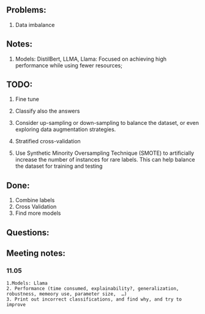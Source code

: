 ## Problems:
1. Data imbalance

## Notes:
1. Models: DistilBert, LLMA, 
Llama: Focused on achieving high performance while using fewer resources; 


## TODO:
1. Fine tune
3. Classify also the answers

1. Consider up-sampling or down-sampling to balance the dataset, or even exploring data augmentation strategies.
2. Stratified cross-validation
3. Use Synthetic Minority Oversampling Technique (SMOTE) to artificially increase the number of instances for rare labels. This can help balance the dataset for training and testing


## Done:
1. Combine labels
2. Cross Validation
3. Find more models


## Questions:


## Meeting notes:
### 11.05
    1.Models: Llama
    2. Performance (time consumed, explainability?, generalization, robustness, memeory use, parameter size,  …)
    3. Print out incorrect classifications, and find why, and try to improve

